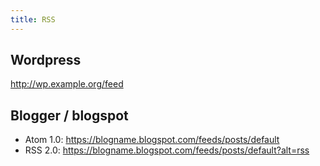 ```yaml
---
title: RSS
---
```


## Wordpress

http://wp.example.org/feed

## Blogger / blogspot
* Atom 1.0: https://blogname.blogspot.com/feeds/posts/default
* RSS 2.0: https://blogname.blogspot.com/feeds/posts/default?alt=rss
